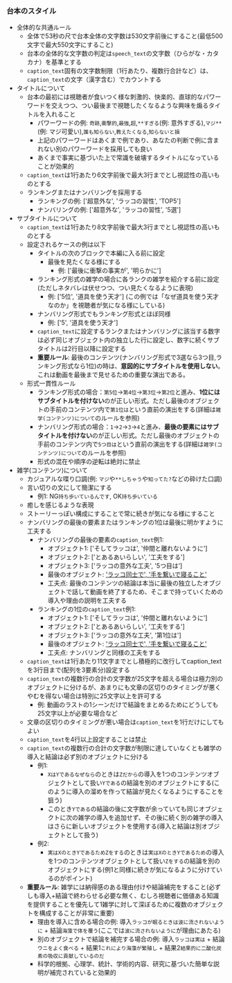 ### 台本のスタイル
- 全体的な共通ルール
  - 全体で53秒の尺で台本全体の文字数は530文字前後にすること(最低500文字で最大550文字にすること)
  - 台本の全体的な文字数の判定は`speech_text`の文字数（ひらがな・カタカナ）を基準とする
  - `caption_text`固有の文字数制限（1行あたり、複数行合計など）は、`caption_text`の文字（漢字含む）でカウントする
- タイトルについて
  - 台本の最初には視聴者が食いつく様な刺激的、快楽的、直球的なパワーワードを交えつつ、つい最後まで視聴したくなるような興味を煽るタイトルを入れること
    - パワーワードの例: `奇跡`,`衝撃的`,`最強`,`超`,`**すぎる`(例: 意外すぎる),`マジ**`(例: マジ可愛い),`誰も知らない`,`教えたくなる`,`知らないと損`
    - 上記のパワーワードはあくまで例であり、あなたの判断で例に含まれない別のパワーワードを採用しても良い
    - あくまで事実に基づいた上で常識を破壊するタイトルになっていることが効果的
  - `caption_text`は1行あたり6文字前後で最大3行までとし視認性の高いものとする
  - ランキングまたはナンバリングを採用する
    - ランキングの例: ['超意外な', 'ラッコの習性', 'TOP5']
    - ナンバリングの例: ['超意外な', 'ラッコの習性', '5選']
- サブタイトルについて
  - `caption_text`は1行あたり8文字前後で最大3行までとし視認性の高いものとする
  - 設定されるケースの例は以下
    - タイトルの次のブロックで本編に入る前に設定
      - 最後を見たくなる様にする
        - 例: ['最後に衝撃の事実が', '明らかに']
    - ランキング形式の雑学の場合に各ランクの雑学を紹介する前に設定(ただしネタバレは伏せつつ、つい見たくなるように表現)
      - 例: ['5位', '道具を使う天才'] (この例では「なぜ道具を使う天才なのか」を視聴者が気になる様にしている)
    - ナンバリング形式でもランキング形式とほぼ同様
      - 例: ['5', '道具を使う天才']
    - `caption_text`に設定するランクまたはナンバリングに該当する数字は必ず同じオブジェクト内の独立した行に設定し、数字に続くサブタイトルは2行目以降に設定する
    - **重要ルール**: 最後のコンテンツ(ナンバリング形式で3選なら3つ目,ランキング形式なら1位)の時は、**意図的にサブタイトルを使用しない**。これは動画を最後まで見せるための重要な演出である。
  - 形式一貫性ルール
    - ランキング形式の場合：`第5位`→`第4位`→`第3位`→`第2位`と進み、**1位にはサブタイトルを付けない**のが正しい形式。ただし最後のオブジェクトの手前のコンテンツ内で`第1位は`という直前の演出をする(詳細は`雑学(コンテンツ)について`のルールを参照)
    - ナンバリング形式の場合：`1`→`2`→`3`→`4`と進み、**最後の要素にはサブタイトルを付けない**のが正しい形式。ただし最後のオブジェクトの手前のコンテンツ内で`5つ目は`という直前の演出をする(詳細は`雑学(コンテンツ)について`のルールを参照)
    - 形式の混在や順序の逆転は絶対に禁止
- 雑学(コンテンツ)について
  - カジュアルな喋り口調(例: `マジ`や`**しちゃう`や`知ってた?`などの砕けた口調)
  - 言い切りの文にして簡潔にする
    - 例1: NG`持ち歩いているんです`, OK`持ち歩いている`
  - 癒しを感じるような表現
  - ストーリーっぽい構成にすることで常に続きが気になる様にすること
  - ナンバリングの最後の要素またはランキングの1位は最後に明かすように工夫する
    - ナンバリングの最後の要素の`caption_text`例1:
      - オブジェクト1: ['そしてラッコは', '仲間と離れないように']
      - オブジェクト2: ['とあるあいらしい', '工夫をする']
      - オブジェクト3: ['ラッコの意外な工夫', '5つ目は']
      - 最後のオブジェクト: ['ラッコ同士で', '手を繋いで寝ること'](ここで動画終了)
      - 工夫点: 最後のコンテンツの結論は本当に最後の独立したオブジェクトで話して動画を終了するため、そこまで持っていくための導入や理由の説明を工夫する
    - ランキングの1位の`caption_text`例1:
      - オブジェクト1: ['そしてラッコは', '仲間と離れないように']
      - オブジェクト2: ['とあるあいらしい', '工夫をする']
      - オブジェクト3: ['ラッコの意外な工夫', '第1位は']
      - 最後のオブジェクト: ['ラッコ同士で', '手を繋いで寝ること'](ここで動画終了)
      - 工夫点: ナンバリングと同様の工夫をする
  - `caption_text`は1行あたり11文字までとし積極的に改行してcaption_textを3行目まで(配列を3要素分)設定する
  - `caption_text`の複数行の合計の文字数が25文字を超える場合は極力別のオブジェクトに分けるが、あまりにも文章の区切りのタイミングが悪くやむを得ない場合は特別に25文字以上を許可する
    - 例: 動画のラストの1シーンだけで結論をまとめるためにどうしても25文字以上が必要な場合など
  - 文章の区切りのタイミングが悪い場合は`caption_text`を1行だけにしてもよい
  - `caption_text`を4行以上設定することは禁止
  - `caption_text`の複数行の合計の文字数が制限に達していなくとも雑学の導入と結論は必ず別のオブジェクトに分ける
    - 例1:
      - `XはYであるなぜなら`のときは`Zだから`の導入を1つのコンテンツオブジェクトとして扱い`Yである`の結論を別のオブジェクトにする(このように導入の溜めを作って結論が見たくなるようにすることを狙う)
      - このとき`Yである`の結論の後に文字数が余っていても同じオブジェクトに次の雑学の導入を追加せず、その後に続く別の雑学の導入はさらに新しいオブジェクトを使用する(導入と結論は別オブジェクトとして扱う)
    - 例2:
      - `実はXのときYであるためZをする`のときは`実はXのときYであるため`の導入を1つのコンテンツオブジェクトとして扱い`Zをする`の結論を別のオブジェクトにする(例1と同様に続きが気になるように分けているのがポイント)
  - **重要ルール**: 雑学には納得感のある理由付けや結論補完をすること(必ずしも導入+結論で終わらせる必要な無く、むしろ視聴者に価値ある知識を提供することを優先して1雑学に対して深ぼるために複数のオブジェクトを構成することが非常に重要)
    - 理由を導入に含める場合の例: 導入`ラッコが眠るときは波に流されないように` + 結論`海藻で体を覆う`(ここでは`波に流されないように`が理由にあたる)
    - 別のオブジェクトで結論を補完する場合の例: 導入`ラッコは実は` + 結論`ウニをよく食べる` + 結果1`これにより海藻が繁殖し` + 結果2`結果的に二酸化炭素の吸収に貢献しているのだ`
    - 科学的根拠、心理学、統計、学術的内容、研究に基づいた簡単な説明が補完されていると効果的
